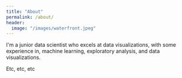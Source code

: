 ```yaml
---
title: "About"
permalink: /about/
header:
  image: "/images/waterfront.jpeg"
---
```


I'm a junior data scientist who excels at data visualizations, with some experience in, machine learning, exploratory analysis, and data visualizations.

Etc, etc, etc
